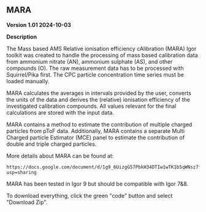 ## MARA
**Version 1.01 2024-10-03**

**Description**

The Mass based AMS Relative ionisation efficiency cAlibration (MARA) Igor toolkit was created to handle the processing of mass based calibration data from ammonium nitrate (AN), ammonium sulphate (AS), and other compounds (O).
The raw measurement data has to be processed with Squirrel/Pika first.
The CPC particle concentration time series must be loaded manually.

MARA calculates the averages in intervals provided by the user, converts the units of the data and derives the (relative) ionisation efficiency of the investigated calibration compounds. All values relevant for the final calculations are stored with the input data.

MARA contains a method to estimate the contribution of multiple charged particles from pToF data. Additionally, MARA contains a separate Multi Charged particle Estimator (MCE) panel to estimate the contribution of double and triple charged particles.

More details about MARA can be found at:

	https://docs.google.com/document/d/1g9_6UizgG57PbkH34DTIw1wTK1b5qWNsz7faqbAE0Vo/edit?usp=sharing

MARA has been tested in Igor 9 but should be compatible with Igor 7&8.

To download everything, click the green "code" button and select "Download Zip".
